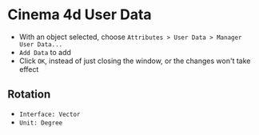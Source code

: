 # Cinema 4d User Data

- With an object selected, choose `Attributes > User Data > Manager User Data...`
- `Add Data` to add
- Click `OK`, instead of just closing the window, or the changes won't take effect

## Rotation

- `Interface: Vector`
- `Unit: Degree`
